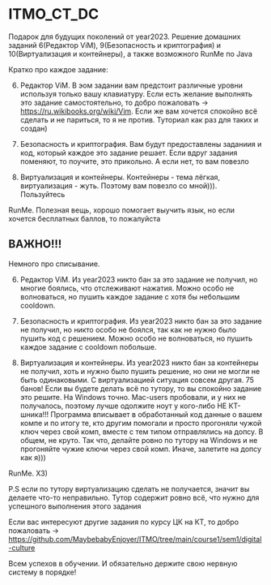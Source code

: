# ITMO_CT_DC
Подарок для будущих поколений от year2023. Решение домашних заданий 6(Редактор ViM), 9(Безопасность и криптография) и 10(Виртуализация и контейнеры), а также возможного RunMe по Java

Кратко про каждое задание:

6. Редактор ViM. В эом задании вам предстоит различные уровни используя только вашу клавиатуру. Если есть желание выполнять это задание самостоятельно, то добро пожаловать -> https://ru.wikibooks.org/wiki/Vim. Если же вам хочется спокойно всё сделать и не париться, то я не против. Туториал как раз для таких и создан)
  
9. Безопасность и криптография. Вам будут предоставлены заданиия и код, который каждое это задание решает. Если вдруг задания поменяют, то поучите, это прикольно. А если нет, то вам повезло
    
10. Виртуализация и контейнеры. Контейнеры - тема лёгкая, виртуализация - жуть. Поэтому вам повезло со мной))). Пользуйтесь

RunMe. Полезная вещь, хорошо помогает выучить язык, но если хочется бесплатных баллов, то пожалуйста

## ВАЖНО!!!
Немного про списывание.

6. Редактор ViM. Из year2023 никто бан за это задание не получил, но многие боялись, что отслеживают нажатия. Можно особо не волноваться, но пушить каждое задание с хотя бы небольшим cooldown.
   
9. Безопасность и криптография. Из year2023 никто бан за это задание не получил, но никто особо не боялся, так как не нужно было пушить код с решением. Можно особо не волноваться, но пушить каждое задание с cooldown побольше.
    
10. Виртуализация и контейнеры. Из year2023 никто бан за контейнеры не получил, хоть и нужно было пушить решение, но они не могли не быть одинаковыми. С виртуализацией ситуация совсем другая. 75 банов! Если вы будете делать всё по тутору, то вы спокойно задание это решите. На Windows точно. Mac-users пробовали, и у них не получалось, поэтому лучше одолжите ноут у кого-либо НЕ КТ-шника!!! Программа вписывает в обработанный код данные о вашем компе и по итогу те, кто другим помогали и просто прогоняли чужой ключ через свой комп, вместе с тем типом отправлялись на допсу. В общем, не круто. Так что, делайте ровно по тутору на Windows и не прогоняйте чужие ключи через свой комп. Иначе, залетите на допсу как я)))

RunMe. ХЗ)
    
P.S если по тутору виртуализацию сделать не получается, значит вы делаете что-то неправильно. Тутор содержит ровно всё, что нужно для успешного выполнения этого задания

Если вас интересуют другие задания по курсу ЦК на КТ, то добро пожаловать -> https://github.com/MaybebabyEnjoyer/ITMO/tree/main/course1/sem1/digital-culture

Всем успехов в обучении. И обязательно держите свою нервную систему в порядке!
